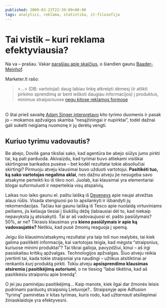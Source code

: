 ```yaml
---
published: 2009-03-23T22:39:09+00:00
tags: analytics, reklama, statistika, it-filosofija
---
```


# Tai vistik – kuri reklama efektyviausia?

<p>Na va – prašau. Vakar <a href="https://www.dominykas.lt/2009/03/kuo-jei-ne-skaiciais-paremti-sprendimus.html">parašiau apie skaičius</a>, o šiandien gaunu <a href="http://qq.dreamy.ws/blogV2/2008/07/21/baader-meinhof-fenomenas/">Baader-Meinhof</a>.</p>
<p>Marketer.lt rašo:</p>
<blockquote><p>&lt;…&gt; (DB: vartotojai) daug labiau linkę atkreipti dėmesį (ir atlikti pirkimo sprendimą ar bent ieškoti daugiau informacijos) į produktus, minimus straipsniuose <a href="http://www.marketer.lt/viesieji-rysiai-straipsniu-poveikis-pirkimams-1201.htm">negu kitose reklamos formose</a></p></blockquote>
<p><span id="more-90"></span><br>
O štai prieš savaitę <a href="http://thefuturebuzz.com/2009/03/15/internet-marketing-tactics/">Adam Singer interpretavo</a> kito tyrimo duomenis ir pasak jo – mokamos apžvalgos skamba “nesąžiningai ir nupirktai”, todėl dažnai gali sukelti neigiamą nuomonę ir jų derėtų vengti.</p>
<h2>Kuriuo tyrimu vadovautis?</h2>
<p>Be abejo, Dovilė gana tiksliai sako, kad agentūra be abejo siūlys jums pirkti tai, ką pati parduoda. Akivaizdu, kad tyrimai buvo atliekami visiškai skirtingose barikados pusėse – bet kodėl rezultatai tokie absoliučiai skirtingi? Pirmuoju atveju klausimai buvo užduoti vartotojui. <strong>Pasitikėti tuo, ką sako vartotojas negalima aklai</strong>, nes dažnu atveju jie nesugeba savo atsakyme perteikti ko iš tikro nori. Juolab, kai klausimai yra elementariai blogai suformuluoti ir neperteikia visų atspalvių.</p>
<p>Laikas nuo laiko gaunu el. paštu laišką iš <a href="http://www.deveneys.com/">Deveneys</a> apie naujai atvežtas alaus rūšis. Visada stengiuosi po to apsilankyti ir išbandyti jų rekomendacijas. Tačiau kai gaunu laišką iš Tesco apie nuolaidą virtuviniams peiliams, jis keliauja tiesiai į šiukšlių dėžę (labiausiai dėl to, kad niekaip nepavyksta jų atsisakyti). Tai ar aš vadovaujuosi el. pašto pasiūlymais? 50%, ar ne? Tikrasis klausimas yra <strong>kieno pasiūlymais ir apie ką vadovaujatės?</strong> Netikiu, kad pusė žmonių reaguoja į spemą.</p>
<p>Jeigu šio klausimo/atsakymų rezultatai yra taip toli nuo realybės, tai kiek galima pasitikėti informacija, kai vartotojas teigia, kad mėgsta “straipsnius, kuriuose minimi produktai”? Tai tikrai galioja, pavyzdžiui, kinui – aš irgi pasiskaitau kritikų apžvalgas. Technologijos apžvalgas. Šiuo atveju reikia įvertinti tai, kada tokie straipsniai yra naudingi – užtikus atsitiktinai ar renkantis <em>kurį</em> produktą pirkti. Tokiu atveju <strong>apsisprendimo klausimas atsiremia į pasitikėjimą autoriumi</strong>, o ne tiesiog “labai tikėtina, kad aš pasitikėsiu straipsniu apie brendą”.</p>
<p>O jei jau paminėjau pasitikėjimą… Kaip manote, kiek ilgai dar žmonės leisis pudrinami parduotų straipsnių Lietuvoje?.. Straipsnyje apie Adfusion “tyrimą” paminėtas ir kitas tyrimas, kuris rodo, kad <em>užtarnauti</em> atsiliepimai žiniasklaidoje yra efektyvesni.</p>